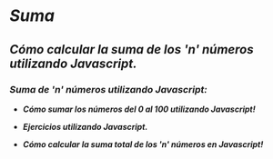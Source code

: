 # **_Suma_**

## **_Cómo calcular la suma de los 'n' números utilizando Javascript._**

### **_Suma de 'n' números utilizando Javascript:_**

- **_Cómo sumar los números del 0 al 100 utilizando Javascript!_**

- **_Ejercicios utilizando Javascript._**

- **_Cómo calcular la suma total de los 'n' números en Javascript!_**
